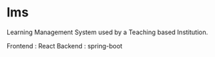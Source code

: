 # lms
Learning Management System used by a Teaching based Institution.

Frontend  : React
Backend   : spring-boot

